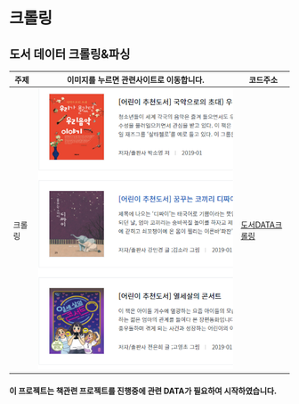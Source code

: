 # 크롤링

## 도서 데이터 크롤링&파싱

<!-- <pre><code><pre/><code/>안에 코드를 넣으면 된다 -->
| 주제 |이미지를 누르면 관련사이트로 이동합니다.| 코드주소 |
|------|-----|----------|
|크롤링|<a href="https://www.culture.go.kr/knowledge/bookList.do" target="_blank"><img src="./img/캡처.PNG" width="100%" height="50%">|[도서DATA크롤링](https://github.com/kwong3528/Web-Scraping/blob/master/%EB%8F%84%EC%84%9C%EB%8D%B0%EC%9D%B4%ED%84%B0%EB%A5%BC%20%ED%81%AC%EB%A1%A4%EB%A7%81%20%ED%95%B4%EB%B3%B4%EC%9E%90/%EB%8F%84%EC%84%9Cdata%20%ED%81%AC%EB%A1%A4%EB%A7%81.ipynb)|

#### 이 프로젝트는 책관련 프로젝트를 진행중에 관련 DATA가 필요하여 시작하였습니다.
